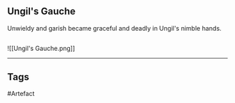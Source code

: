 ## Ungil's Gauche
Unwieldy and garish became graceful
and deadly in Ungil's nimble hands.
## 
![[Ungil's Gauche.png]]

---
## Tags
#Artefact